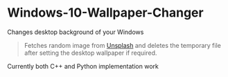 # Windows-10-Wallpaper-Changer
Changes desktop background of your Windows

>Fetches random image from [Unsplash](https://unsplash.com) and deletes the temporary file after setting the desktop wallpaper if required.

Currently both C++ and Python implementation work

